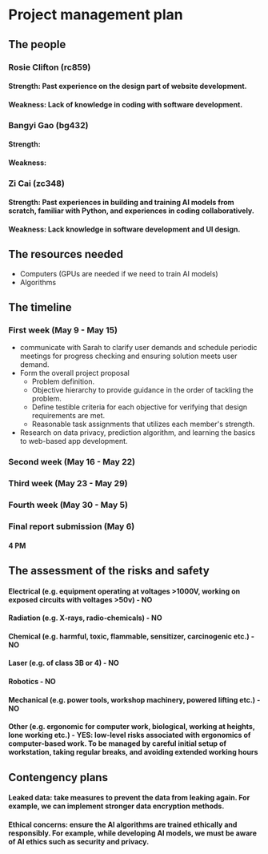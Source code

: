 # Project management plan


## The people

### Rosie Clifton (rc859) 
#### Strength: Past experience on the design part of website development.
#### Weakness: Lack of knowledge in coding with software development.
### Bangyi Gao (bg432)
#### Strength: 
#### Weakness:
### Zi Cai (zc348)
#### Strength: Past experiences in building and training AI models from scratch, familiar with Python, and experiences in coding collaboratively.
#### Weakness: Lack knowledge in software development and UI design.


## The resources needed

- Computers (GPUs are needed if we need to train AI models)
- Algorithms


## The timeline

### First week (May 9 - May 15)
- communicate with Sarah to clarify user demands and schedule periodic meetings for progress checking and ensuring solution meets user demand.
- Form the overall project proposal
  - Problem definition.
  - Objective hierarchy to provide guidance in the order of tackling the problem.
  - Define testible criteria for each objective for verifying that design requirements are met.
  - Reasonable task assignments that utilizes each member's strength.
- Research on data privacy, prediction algorithm, and learning the basics to web-based app development.

### Second week (May 16 - May 22)
#### 

### Third week (May 23 - May 29)
####

### Fourth week (May 30 - May 5)
####

### Final report submission (May 6)
#### 4 PM

## The assessment of the risks and safety

#### Electrical (e.g. equipment operating at voltages >1000V, working on exposed circuits with voltages >50v) - NO
#### Radiation (e.g. X‐rays, radio‐chemicals) - NO
#### Chemical (e.g. harmful, toxic, flammable, sensitizer, carcinogenic etc.) - NO
#### Laser (e.g. of class 3B or 4) - NO
#### Robotics - NO
#### Mechanical (e.g. power tools, workshop machinery, powered lifting etc.) - NO
#### Other (e.g. ergonomic for computer work, biological, working at heights, lone working etc.) - YES: low-level risks associated with ergonomics of computer-based work. To be managed by careful initial setup of workstation, taking regular breaks, and avoiding extended working hours


## Contengency plans

#### Leaked data: take measures to prevent the data from leaking again. For example, we can implement stronger data encryption methods.
#### Ethical concerns: ensure the AI algorithms are trained ethically and responsibly. For example, while developing AI models, we must be aware of AI ethics such as security and privacy.
